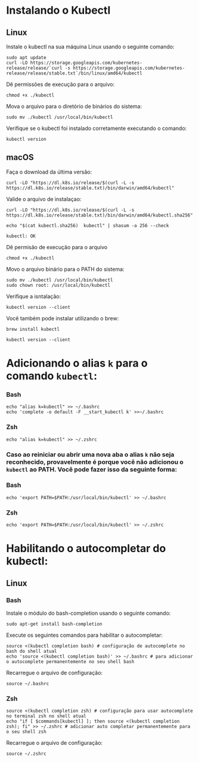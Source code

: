 # Instalando o Kubectl

## Linux
Instale o kubectl na sua máquina Linux usando o seguinte comando:

```
sudo apt update
curl -LO https://storage.googleapis.com/kubernetes-release/release/`curl -s https://storage.googleapis.com/kubernetes-release/release/stable.txt`/bin/linux/amd64/kubectl
```

Dê permissões de execução para o arquivo:

```
chmod +x ./kubectl
```

Mova o arquivo para o diretório de binários do sistema:

```
sudo mv ./kubectl /usr/local/bin/kubectl
```

Verifique se o kubectl foi instalado corretamente executando o comando:

```
kubectl version
```

## macOS

Faça o download da última versão:

```
curl -LO "https://dl.k8s.io/release/$(curl -L -s https://dl.k8s.io/release/stable.txt)/bin/darwin/amd64/kubectl"
```

Valide o arquivo de instalaçao:

```
curl -LO "https://dl.k8s.io/release/$(curl -L -s https://dl.k8s.io/release/stable.txt)/bin/darwin/amd64/kubectl.sha256"
```
```
echo "$(cat kubectl.sha256)  kubectl" | shasum -a 256 --check
```
```
kubectl: OK
```

Dê permisão de execução para o arquivo

```
chmod +x ./kubectl
```

Movo o arquivo binário para o PATH do sistema:

```
sudo mv ./kubectl /usr/local/bin/kubectl
sudo chown root: /usr/local/bin/kubectl
```

Verifique a isntalação:

```
kubectl version --client
```

Você também pode instalar utilizando o brew:

```
brew install kubectl
```
```
kubectl version --client
```

# Adicionando o alias ```k``` para o comando ```kubectl```:

### Bash

```
echo "alias k=kubectl" >> ~/.bashrc
echo 'complete -o default -F __start_kubectl k' >>~/.bashrc
```

### Zsh

```
echo "alias k=kubectl" >> ~/.zshrc
```

### Caso ao reiniciar ou abrir uma nova aba o alias ```k``` não seja reconhecido, provavelmente é porque você não adicionou o ```kubectl``` ao PATH. Você pode fazer isso da seguinte forma:

### Bash

```
echo 'export PATH=$PATH:/usr/local/bin/kubectl' >> ~/.bashrc
```

### Zsh

```
echo 'export PATH=$PATH:/usr/local/bin/kubectl' >> ~/.zshrc
```

# Habilitando o autocompletar do kubectl:

## Linux

### Bash

Instale o módulo do bash-completion usando o seguinte comando:

```
sudo apt-get install bash-completion
```

Execute os seguintes comandos para habilitar o autocompletar:

```
source <(kubectl completion bash) # configuração de autocomplete no bash do shell atual
echo 'source <(kubectl completion bash)' >> ~/.bashrc # para adicionar o autocomplete permanentemente no seu shell bash
```

Recarregue o arquivo de configuração:

```
source ~/.bashrc
```

### Zsh

```
source <(kubectl completion zsh) # configuração para usar autocomplete no terminal zsh no shell atual
echo "if [ $commands[kubectl] ]; then source <(kubectl completion zsh); fi" >> ~/.zshrc # adicionar auto completar permanentemente para o seu shell zsh
```

Recarregue o arquivo de configuração:

```
source ~/.zshrc
```
